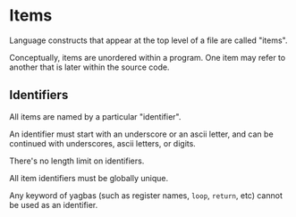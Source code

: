 # Items

Language constructs that appear at the top level of a file are called "items".

Conceptually, items are unordered within a program. One item may refer to
another that is later within the source code.

## Identifiers

All items are named by a particular "identifier".

An identifier must start with an underscore or an ascii letter, and can be continued with underscores, ascii letters, or digits.

There's no length limit on identifiers.

All item identifiers must be globally unique.

Any keyword of yagbas (such as register names, `loop`, `return`, etc) cannot be used as an identifier.
